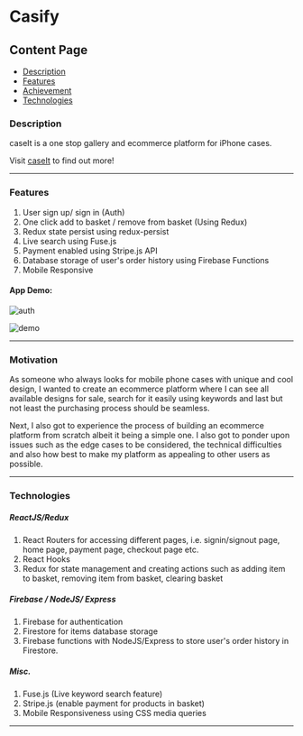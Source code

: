 # Casify

## Content Page
  * [Description](#description)
  * [Features](#features)
  * [Achievement](#achievement)
  * [Technologies](#technologies)



### Description

caseIt is a one stop gallery and ecommerce platform for iPhone cases. 

Visit [caseIt](https://ecomm-23f2e.web.app) to find out more!

---

### Features

1. User sign up/ sign in (Auth)
2. One click add to basket / remove from basket (Using Redux)
3. Redux state persist using redux-persist
4. Live search using Fuse.js
5. Payment enabled using Stripe.js API
6. Database storage of user's order history using Firebase Functions
7. Mobile Responsive 

#### App Demo:

![auth](wireframes/home_page.gif)

![demo](wireframes/interface.gif)

---

### Motivation

As someone who always looks for mobile phone cases with unique and cool design, I wanted to create an ecommerce platform where I can see all available designs for sale, search for it easily using keywords and last but not least the purchasing process should be seamless. 

Next, I also got to experience the process of building an ecommerce platform from scratch albeit it being a simple one. I also got to ponder upon issues such as the edge cases to be considered, the technical difficulties and also how best to make my platform as appealing to other users as possible. 

---


### Technologies

##### ReactJS/Redux

1. React Routers for accessing different pages, i.e. signin/signout page, home page, payment page, checkout page etc.  
2. React Hooks
3. Redux for state management and creating actions such as adding item to basket, removing item from basket, clearing basket

##### Firebase / NodeJS/ Express

1. Firebase for authentication
2. Firestore for items database storage
3. Firebase functions with NodeJS/Express to store user's order history in Firestore. 

##### Misc.

1. Fuse.js (Live keyword search feature)
2. Stripe.js (enable payment for products in basket)
3. Mobile Responsiveness using CSS media queries

---



